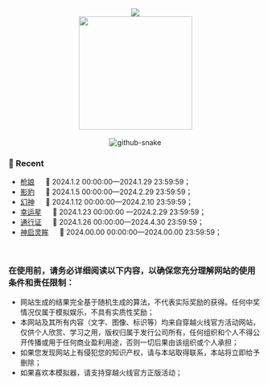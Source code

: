 <div align="center">
	<div>
		<a href="https://blog.sunguoqi.com/">
			<img
				src="https://readme-typing-svg.demolab.com?font=Fira+Code&pause=1000&width=435&lines=console.log(%22Hello%2C%20World%22);&center=true&size=27" />
		</a>
	</div>
	<picture>
		<source media="(prefers-color-scheme: dark)"
			srcset="https://hdjxtc.github.io/static/coding.gif" />
		<source media="(prefers-color-scheme: light)"
			srcset="https://hdjxtc.github.io/static/developer.svg" height="225px" />
		<img src="https://hdjxtc.github.io/static/coding.gif" />
	</picture>
	<div>&nbsp;</div>
	<picture>
		<source media="(prefers-color-scheme: dark)"
			srcset="https://hdjxtc.github.io/static/github-contribution-grid-snake-dark.svg" />
		<source media="(prefers-color-scheme: light)"
			srcset="https://hdjxtc.github.io/static/github-contribution-grid-snake.svg" />
		<img alt="github-snake"
			src="https://hdjxtc.github.io/static/github-contribution-grid-snake-dark.svg" />
	</picture>
</div>


### 📃 Recent
- [枪娘](https://hdjxtc.github.io/lottery/qiang_niang/) &emsp; 				📌 2024.1.2 00:00:00—2024.1.29 23:59:59；
- [影豹](https://hdjxtc.github.io/lottery/ying_bao/) &emsp; 					📌 2024.1.5 00:00:00—2024.2.29 23:59:59；
- [幻神](https://hdjxtc.github.io/lottery/huang_shen/) &emsp; 				📌 2024.1.12 00:00:00—2024.2.10 23:59:59；
- [幸运星](https://hdjxtc.github.io/lottery/xing_yun_xing/) &emsp; 			📌 2024.1.23 00:00:00 —2024.2.29 23:59:59；
- [通行证](https://hdjxtc.github.io/lottery/tong_xing_zheng/) &emsp; 		📌 2024.1.26 00:00:00—2024.4.30 23:59:59；
- [神启灵眸](https://hdjxtc.github.io/lottery/ling_mou/) &emsp;   			📌 2024.00.00 00:00:00—2024.00.00 23:59:59；

&nbsp;&nbsp;&nbsp;
### 在使用前，请务必详细阅读以下内容，以确保您充分理解网站的使用条件和责任限制：

* 网站生成的结果完全基于随机生成的算法，不代表实际奖励的获得。任何中奖情况仅属于模拟娱乐，不具有实质性奖励；
* 本网站及其所有内容（文字、图像、标识等）均来自穿越火线官方活动网站，仅供个人欣赏、学习之用，版权归属于发行公司所有，任何组织和个人不得公开传播或用于任何商业盈利用途，否则一切后果由该组织或个人承担；
* 如果您发现网站上有侵犯您的知识产权，请与本站取得联系，本站将立即给予删除；
* 如果喜欢本模拟器，请支持穿越火线官方正版活动；